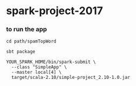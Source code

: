 # spark-project-2017


### to run the app
```
cd path/spamTopWord
```

```
sbt package
```

```
YOUR_SPARK_HOME/bin/spark-submit \
  --class "SimpleApp" \
  --master local[4] \
  target/scala-2.10/simple-project_2.10-1.0.jar
```
